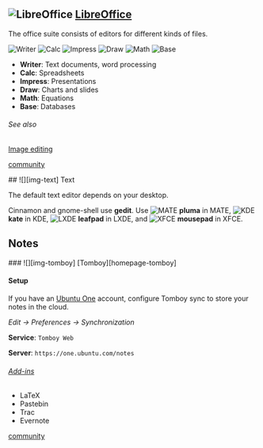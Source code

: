 ## ![][img-libreoffice] [LibreOffice][homepage-libreoffice]

The office suite consists of editors for different kinds of files.

![][img-libreoffice-writer] ![][img-libreoffice-calc]  ![][img-libreoffice-impress]  ![][img-libreoffice-draw]  ![][img-libreoffice-math]  ![][img-libreoffice-base]

* **Writer**: Text documents, word processing
* **Calc**: Spreadsheets
* **Impress**: Presentations
* **Draw**: Charts and slides
* **Math**: Equations
* **Base**: Databases

###### See also
[Image editing][anchor-graphics]

[community][community-libreoffice]

<a id="text-editor" />
## ![][img-text] Text 

The default text editor depends on your desktop.  

Cinnamon and gnome-shell use **gedit**.  Use ![][emblem-mate] **pluma** in MATE, ![][emblem-kde] **kate** in KDE, ![][emblem-lxde] **leafpad** in LXDE, and ![][emblem-xfce] **mousepad** in XFCE.

## Notes

<a id="tomboy"/>
### ![][img-tomboy] [Tomboy][homepage-tomboy] 

#### Setup
If you have an [Ubuntu One][anchor-ubuntu-one] account, configure Tomboy sync to store your notes in the cloud.

_Edit -> Preferences -> Synchronization_

**Service**: `Tomboy Web` 

**Server**: `https://one.ubuntu.com/notes`

###### [Add-ins][link-tomboy-plugins]
* LaTeX
* Pastebin
* Trac
* Evernote

[community][community-tomboy]

[anchor-graphics]: Images#wiki-graphics
[anchor-ubuntu-one]: File-sharing#wiki-ubuntu-one

[emblem-kde]: image/boston.png "KDE"
[emblem-lxde]: image/emblem-lxde.png "LXDE"
[emblem-mate]: image/emblem-mate.png "MATE"
[emblem-xfce]: image/emblem-xfce.png "XFCE"

[community-tomboy]: http://community.linuxmint.com/software/view/tomboy
[community-libreoffice]: http://community.linuxmint.com/software/view/libreoffice

[homepage-libreoffice]: http://www.libreoffice.org/
[homepage-tomboy]: http://projects.gnome.org/tomboy/

[img-libreoffice]: image/libreoffice-main.png "LibreOffice"
[img-libreoffice-base]: image/libreoffice-base.png "Base"
[img-libreoffice-calc]: image/libreoffice-calc.png "Calc"
[img-libreoffice-draw]: image/libreoffice-draw.png "Draw"
[img-libreoffice-impress]: image/libreoffice-impress.png "Impress"
[img-libreoffice-math]: image/libreoffice-math.png "Math"
[img-libreoffice-writer]: image/libreoffice-writer.png "Writer"
[img-text]: image/accessories-text-editor.png "Text Editor"
[img-tomboy]: image/tomboy.png "Tomboy"

[link-tomboy-plugins]: http://live.gnome.org/Tomboy/PluginList